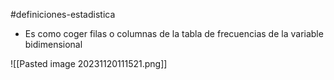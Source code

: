 #definiciones-estadistica 

- Es como coger filas o columnas de la tabla de frecuencias de la variable bidimensional

![[Pasted image 20231120111521.png]]